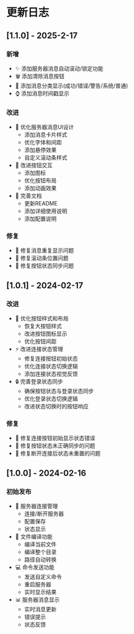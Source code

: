 # 更新日志

## [1.1.0] - 2025-2-17

### 新增
- ✨ 添加服务器消息自动滚动/锁定功能
- 🗑️ 添加清除消息按钮
- 🎨 添加消息分类显示(成功/错误/警告/系统/普通)
- ⌚ 添加消息时间戳显示

### 改进
- 💄 优化服务器消息UI设计
  - 添加消息卡片样式
  - 优化字体和间距
  - 添加悬停效果
  - 自定义滚动条样式
- 🔧 改进按钮交互
  - 添加图标
  - 优化按钮布局
  - 添加动画效果
- 📝 完善文档
  - 更新README
  - 添加详细使用说明
  - 添加配置说明

### 修复
- 🐛 修复消息重复显示问题
- 🐛 修复滚动条位置问题
- 🐛 修复按钮状态同步问题

## [1.0.1] - 2024-02-17

### 改进
- 🔧 优化按钮样式和布局
  - 恢复大按钮样式
  - 改进按钮图标显示
  - 优化按钮间距
- ⚡️ 改进连接状态管理
  - 修复连接按钮初始状态
  - 优化连接状态切换逻辑
  - 添加连接状态视觉反馈
- 🔒 完善登录状态同步
  - 确保按钮状态与登录状态同步
  - 优化登录状态切换逻辑
  - 改进状态切换时的按钮响应

### 修复
- 🐛 修复连接按钮初始显示状态错误
- 🐛 修复按钮状态未正确同步的问题
- 🐛 修复断开连接后状态未重置的问题

## [1.0.0] - 2024-02-16

### 初始发布
- 🔌 服务器连接管理
  - 连接/断开服务器
  - 配置保存
  - 状态显示
- 📝 文件编译功能
  - 编译当前文件
  - 编译整个目录
  - 路径自动转换
- 💻 命令发送功能
  - 发送自定义命令
  - 重启服务器
  - 实时显示结果
- 📊 服务器消息显示
  - 实时消息更新
  - 错误提示
  - 状态反馈

